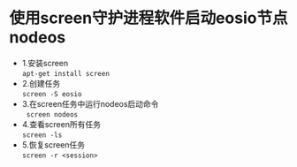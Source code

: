 # 使用screen守护进程软件启动eosio节点nodeos
+ 1.安装screen<br>
``apt-get install screen``
+ 2.创建任务<br>
 ``screen -S eosio``
+ 3.在screen任务中运行nodeos启动命令<br>
`` screen nodeos``
+ 4.查看screen所有任务<br>
``screen -ls``
+ 5.恢复screen任务<br>
``screen -r <session>``
